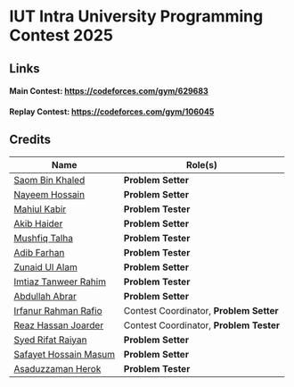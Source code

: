# IUT Intra University Programming Contest 2025

## Links

#### Main Contest: https://codeforces.com/gym/629683
#### Replay Contest: https://codeforces.com/gym/106045

## Credits

| Name                                                                            | Role(s)                                 |
| ------------------------------------------------------------------------------- | --------------------------------------- |
| [Saom Bin Khaled](https://codeforces.com/profile/greenbinjack)                  | **Problem Setter**                      |
| [Nayeem Hossain](https://codeforces.com/profile/flying_saucer)                  | **Problem Setter**                      |
| [Mahiul Kabir](https://codeforces.com/profile/greenbinjack)                     | **Problem Tester**                      |
| [Akib Haider](https://codeforces.com/profile/_akibhaider_)                      | **Problem Setter**                      |
| [Mushfiq Talha](https://codeforces.com/profile/MushfiqTalha)                    | **Problem Tester**                      |
| [Adib Farhan](https://codeforces.com/profile/Brownbear2710)                     | **Problem Tester**                      |
| [Zunaid Ul Alam](https://codeforces.com/profile/ThisWasUnplanned)               | **Problem Setter**                      |
| [Imtiaz Tanweer Rahim](https://codeforces.com/profile/Reewnat)                  | **Problem Tester**                      |
| [Abdullah Abrar](https://codeforces.com/profile/lelbaba)                        | **Problem Setter**                      |
| [Irfanur Rahman Rafio](https://codeforces.com/profile/rafio)                    | Contest Coordinator, **Problem Setter** |
| [Reaz Hassan Joarder](https://codeforces.com/profile/ssshanto)                  | Contest Coordinator, **Problem Tester** |
| [Syed Rifat Raiyan](https://codeforces.com/profile/Starscream-11813)            | **Problem Setter**                      |
| [Safayet Hossain Masum](https://codeforces.com/profile/curly_braces)            | **Problem Setter**                      |
| [Asaduzzaman Herok](https://codeforces.com/profile/Atondro_Wahid)               | **Problem Tester**                      |
